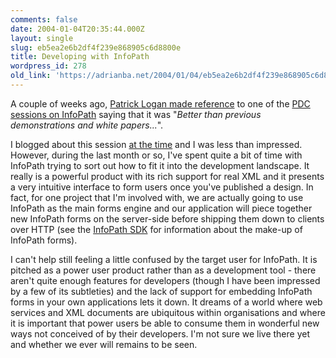 ```yaml
---
comments: false
date: 2004-01-04T20:35:44.000Z
layout: single
slug: eb5ea2e6b2df4f239e868905c6d8800e
title: Developing with InfoPath
wordpress_id: 278
old_link: 'https://adrianba.net/2004/01/04/eb5ea2e6b2df4f239e868905c6d8800e/'
---
```

A couple of weeks ago,
[Patrick Logan](http://patricklogan.blogspot.com/)[
made reference](http://patricklogan.blogspot.com/archives/2003_12_21_patricklogan_archive.html#107220438680182019) to one of the
[
PDC sessions on InfoPath](http://microsoft.sitestream.com/PDC2003/DAT/DAT350_files/) saying that it was "_Better than
previous demonstrations and white papers..._".

I blogged about this session
[
at the time](/2003/10/30/3e327ed949a943ceb14739836a6e0a80) and I was less than impressed. However, during the
last month or so, I've spent quite a bit of time with InfoPath
trying to sort out how to fit it into the development landscape. It
really is a powerful product with its rich support for real XML and
it presents a very intuitive interface to form users once you've
published a design. In fact, for one project that I'm involved
with, we are actually going to use InfoPath as the main forms
engine and our application will piece together new InfoPath forms
on the server-side before shipping them down to clients over HTTP
(see the
[
InfoPath SDK](http://msdn.microsoft.com/library/en-us/ipsdk/html/ipsdkWelcomeToTheIPSDK.asp) for information about the make-up of InfoPath
forms).

I can't help still feeling a little confused by the target user
for InfoPath. It is pitched as a power user product rather than as
a development tool - there aren't quite enough features for
developers (though I have been impressed by a few of its
subtleties) and the lack of support for embedding InfoPath forms in
your own applications lets it down. It dreams of a world where web
services and XML documents are ubiquitous within organisations and
where it is important that power users be able to consume them in
wonderful new ways not conceived of by their developers. I'm not
sure we live there yet and whether we ever will remains to be
seen.
